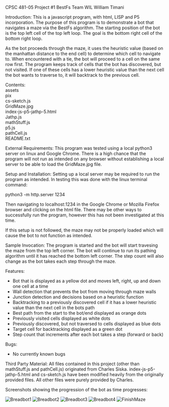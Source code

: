 CPSC 481-05
Project #1 BestFs
Team WIL
William Timani

Introduction:
This is a javascript program, with html, LISP and P5 incorporation. The purpose of this program is to demonstrate a bot that navigates a maze via the BestFs algorithm. The starting position of the bot is the top left cell of the top left loop. The goal is the bottom right cell of the bottom right loop. 

As the bot proceeds through the maze, it uses the heuristic value (based on the manhattan distance to the end cell) to determine which cell to navigate to. When encountered with a tie, the bot will proceed to a cell on the same row first. The program keeps track of cells that the bot has discovered, but not visited. If one of these cells has a lower heuristic value than the next cell the bot wants to traverse to, it will backtrack to the previous cell. 

Contents:  
assets  
pix  
cs-sketch.js  
GridMaze.jpg  
index-js-p5-jathp-5.html  
Jathp.js  
mathStuff.js  
p5.js  
pathCell.js  
README.txt  

External Requirements:
This program was tested using a local python3 server on linux and Google Chrome. There is a high chance that the program will not run as intended on any browser without establishing a local server to be able to load the GridMaze.jpg file. 

Setup and Installation:
Setting up a local server may be required to run the program as intended. In testing this was done with the linux terminal command: 

python3 -m http.server 1234

Then navigating to localhost:1234 in the Google Chrome or Mozilla Firefox browser and clicking on the html file. There may be other ways to successfully run the program, however this has not been investigated at this time.  

If this setup is not followed, the maze may not be properly loaded which will cause the bot to not function as intended. 

Sample Invocation:
The program is started and the bot will start travesing the maze from the top left corner. The bot will continue to run its pathing algorithm until it has reached the bottom left corner. The step count will also change as the bot takes each step through the maze. 

Features:
- Bot that is displayed as a yellow dot and moves left, right, up and down one cell at a time  
- Wall detection that prevents the bot from moving through maze walls   
- Junction detection and decisions based on a heuristic function  
- Backtracking to a previously discovered cell if it has a lower heuristic value than the next cell in the bots path  
- Best path from the start to the bot/end displayed as orange dots  
- Previously visited cells displayed as white dots  
- Previously discovered, but not traversed to cells displayed as blue dots  
- Target cell for backtracking displayed as a green dot  
- Step count that increments after each bot takes a step (forward or back)   

Bugs:
- No currently known bugs 

Third Party Material:
All files contained in this project (other than mathStuff.js and pathCell.js) originated from Charles Siska. index-js-p5-jathp-5.html and cs-sketch.js have been modified heavily from the originally provided files. All other files were purely provided by Charles.   

Screenshots showing the progression of the bot as time progresses:

![Breadbot1](https://github.com/WillTimani/BreadbotsAdventure/blob/main/Images/Breadbot1.png)
![Breadbot2](https://github.com/WillTimani/BreadbotsAdventure/blob/main/Images/Breadbot2.png)
![Breadbot3](https://github.com/WillTimani/BreadbotsAdventure/blob/main/Images/Breadbot3.png)
![Breadbot4](https://github.com/WillTimani/BreadbotsAdventure/blob/main/Images/Breadbot4.png)
![FinishMaze](https://github.com/WillTimani/BreadbotsAdventure/blob/main/Images/FinishMaze.png)

